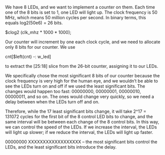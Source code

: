 We have 8 LEDs, and we want to implement a counter on them. Each time one of the 8 bits is set to 1, one LED will light up. The clock frequency is 50 MHz, which means 50 million cycles per second. In binary terms, this equals log2(50e6) = 26 bits.

$clog2 (clk_mhz * 1000 * 1000);

Our counter will increment by one each clock cycle, and we need to allocate only 8 bits for our counter. We use

cnt[$left(cnt) -: w_led] 

to extract the [25:18] slice from the 26-bit counter, assigning it to our LEDs.

We specifically chose the most significant 8 bits of our counter because the clock frequency is very high for the human eye, and we wouldn’t be able to see the LEDs turn on and off if we used the least significant bits. The changes would happen too fast: 00000000, 00000001, 00000010, 00000011, and so on. The ones would change very quickly, so we need a delay between when the LEDs turn off and on.

Therefore, while the 17 least significant bits change, it will take 2^17 = 131072 cycles for the first bit of the 8 control LED bits to change, and the same interval will be between each change of the 8 control bits. In this way, we can control the speed of the LEDs. If we increase the interval, the LEDs will light up slower; if we reduce the interval, the LEDs will light up faster.

00000000 XXXXXXXXXXXXXXXXXX – the most significant bits control the LEDs, and the least significant bits introduce the delay.